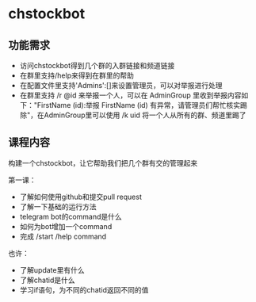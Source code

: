 # chstockbot

## 功能需求

* 访问chstockbot得到几个群的入群链接和频道链接
* 在群里支持/help来得到在群里的帮助
* 在配置文件里支持'Admins':[]来设置管理员，可以对举报进行处理
* 在群里支持 /r @id 来举报一个人，可以在 AdminGroup 里收到举报内容如下："FirstName (id):举报 FirstName (id) 有异常，请管理员们帮忙核实踢除"，在AdminGroup里可以使用 /k uid 将一个人从所有的群、频道里踢了

## 课程内容

构建一个chstockbot，让它帮助我们把几个群有交的管理起来

第一课：
* 了解如何使用github和提交pull request
* 了解一下基础的运行方法
* telegram bot的command是什么
* 如何为bot增加一个command
* 完成 /start /help command

也许：
* 了解update里有什么
* 了解chatid是什么
* 学习if语句，为不同的chatid返回不同的值
